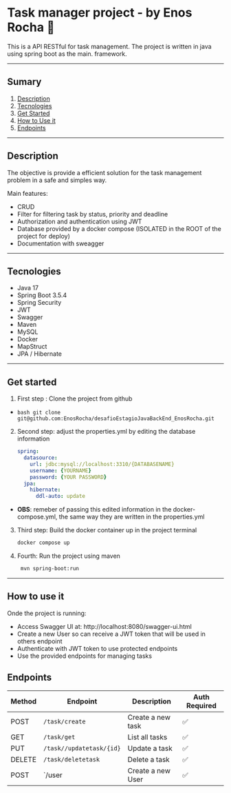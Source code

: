 # Task manager project - by Enos Rocha 📌
This is a API RESTful for task management. The project is written in java using spring boot as the main. framework.

---

## Sumary
1. [Description](#description)
2. [Tecnologies](#tecnologies)
3. [Get Started](#get-started)
4. [How to Use it](#how-to-use-it)
5. [Endpoints](#endpoints)

---

## Description
The objective is provide a efficient solution for the task management problem in a safe and simples way.

Main features:
- CRUD
- Filter for filtering task by status, priority and deadline
- Authorization and authentication using JWT
- Database provided by a docker compose (ISOLATED in the ROOT of the project for deploy)
- Documentation with sweagger

---

## Tecnologies
- Java 17
- Spring Boot 3.5.4
- Spring Security
- JWT 
- Swagger
- Maven
- MySQL
- Docker
- MapStruct
- JPA / Hibernate

---

## Get started

1. First step : Clone the project from github
  - ```bash git clone git@github.com:EnosRocha/desafioEstagioJavaBackEnd_EnosRocha.git ```
2. Second step: adjust the properties.yml by editing the database information
    ```yml
    spring:
      datasource:
        url: jdbc:mysql://localhost:3310/{DATABASENAME}
        username: {YOURNAME}
        password: {YOUR PASSWORD}
      jpa:
        hibernate:
          ddl-auto: update 

    
  - **OBS**: remeber of passing this edited information in the docker-compose.yml, the same way they are written in the properties.yml 
3. Third step: Build the docker container up in the project terminal
    ``` bash
    docker compose up 
4. Fourth: Run the project using maven
   ```bash
    mvn spring-boot:run 

---

## How to use it
Onde the project is running: 
  - Access Swagger UI at: http://localhost:8080/swagger-ui.html
  - Create a new User so can receive a JWT token that will be used in others endpoint
  - Authenticate with JWT token to use protected endpoints
  - Use the provided endpoints for managing tasks

## Endpoints
| Method | Endpoint          | Description       | Auth Required |
| ------ | ----------------- | ----------------- | ------------- |
| POST   | `/task/create`    | Create a new task | ✅            |
| GET    | `/task/get`       | List all tasks    | ✅            |
| PUT    | `/task//updatetask/{id}` | Update a task     | ✅             |
| DELETE | `/task/deletetask` | Delete a task    | ✅            |
| POST   | `/user            | Create a new User | ✅            |







